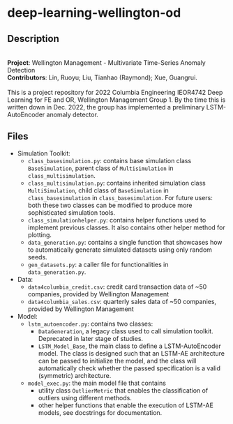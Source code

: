 # deep-learning-wellington-od

## Description
\
  **Project**: Wellington Management - Multivariate Time-Series Anomaly Detection\
  **Contributors**: Lin, Ruoyu; Liu, Tianhao (Raymond); Xue, Guangrui. \
  \
  This is a project repository for 2022 Columbia Engineering IEOR4742 Deep Learning for FE and OR, Wellington Management Group 1. By the time this is written down in Dec. 2022, the group has implemented a preliminary LSTM-AutoEncoder anomaly detector. 


## Files 
- Simulation Toolkit:
  - `class_basesimulation.py`: contains base simulation class `BaseSimulation`, parent class of `Multisimulation` in `class_multisimulation`.
  - `class_multisimulation.py`: contains inherited simulation class `MultiSimulation`, child class of `BaseSimulation` in `class_basesimulation` in `class_basesimulation`. For future users: both these two classes can be modified to produce more sophisticated simulation tools.
  - `class_simulationhelper.py`: contains helper functions used to implement previous classes. It also contains other helper method for plotting.
  - `data_generation.py`: contains a single function that showcases how to automatically generate simulated datasets using only random seeds. 
  - `gen_datasets.py`: a caller file for functionalities in `data_generation.py`.
- Data:
  - `data4columbia_credit.csv`: credit card transaction data of ~50 companies, provided by Wellington Management 
  - `data4columbia_sales.csv`: quarterly sales data of ~50 companies, provided by Wellington Management
- Model:
  - `lstm_autoencoder.py`: contains two classes:
    - `DataGeneration`, a legacy class used to call simulation toolkit. Deprecated in later stage of studies.
    - `LSTM_Model_Base`, the main class to define a LSTM-AutoEncoder model. The class is designed such that an LSTM-AE architecture can be passed to initialize the model, and the class will automatically check whether the passed specification is a valid (symmetric) architecture.
  - `model_exec.py`: the main model file that contains
    - utility class `OutlierMetric` that enables the classification of outliers using different methods.
    - other helper functions that enable the execution of LSTM-AE models, see docstrings for documentation.



<!-- **Datasets:**

  gdb_by_country: comprehensive dataset for GDP by countries from 1960 - 2021 
  
  Inflation-data: inflation data by categories
  
  PCE: Personal consumer expenditure data
  
  Sale_hist: LVMH retail sales by different categories (wines ...)
  
  ...  -->
